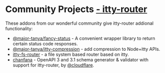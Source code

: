 # Community Projects <u>- itty-router</u>

These addons from our wonderful community give itty-router addional functionality:

- [@major-tanya/fancy-status](https://www.npmjs.com/package/@major-tanya/fancy-status) - A convenient wrapper library to return certain status code responses.
- [@major-tanya/itty-compression](https://www.npmjs.com/package/@major-tanya/itty-compression) - add compression to Node+itty APIs.
- [itty-fs-router](https://www.npmjs.com/package/itty-fs-router) - a file system based router based on itty.
- [chanfana](https://www.npmjs.com/package/chanfana) - OpenAPI 3 and 3.1 schema generator & validator with support for itty-router, by [@cloudflare](https://github.com/cloudflare).
<!-- - [dtty](https://www.npmjs.com/package/dtty-extra) - Dependency Injection + Itty = a web framework for Cloudflare workers inspired by NestJS.
- [dtty-extra](https://www.npmjs.com/package/dtty-extra) - Dependency Injection + Itty = a web framework for Cloudflare workers inspired by NestJS. -->
